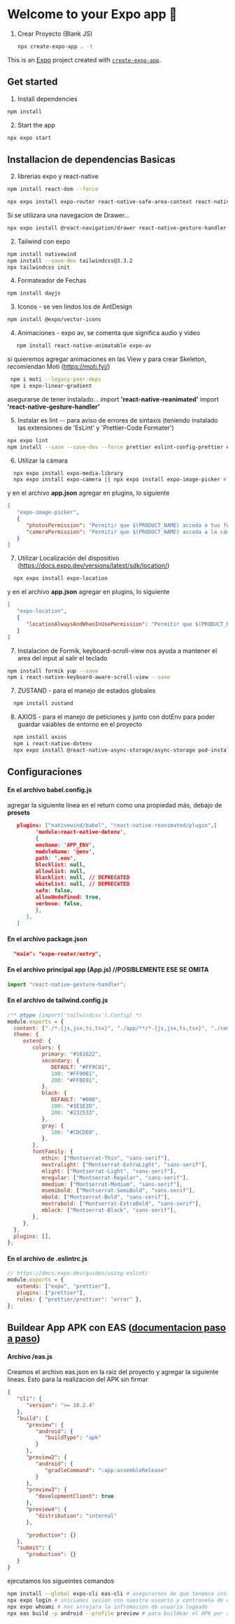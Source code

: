 # Welcome to your Expo app 👋
1. Crear Proyecto (Blank JS)

   ```bash
   npx create-expo-app . -t
   ```

This is an [Expo](https://expo.dev) project created with [`create-expo-app`](https://www.npmjs.com/package/create-expo-app).



## Get started

1. Install dependencies

```bash
npm install
```

2. Start the app

```bash
npx expo start
```


## Installacion de dependencias Basicas

2. librerias expo y react-native

```bash
npm install react-dom --force

npx expo install expo-router react-native-safe-area-context react-native-screens expo-linking expo-constants expo-status-bar react-native-reanimated react-native-animatable expo-system-ui
```

Si se utilizara una navegacion de Drawer...
```bash
npx expo install @react-navigation/drawer react-native-gesture-handler react-native-reanimated
```


2. Tailwind con expo

```bash
npm install nativewind
npm install --save-dev tailwindcss@3.3.2
npx tailwindcss init
```

4. Formateador de Fechas

```bash
npm install dayjs
   ```


3. Iconos - se ven lindos los de AntDesign

```bash
npm install @expo/vector-icons
   ```
   

4. Animaciones - expo av, se comenta que significa audio y video

```bash
   npm install react-native-animatable expo-av
   ```

   si quieremos agregar animaciones en las View y para crear Skeleton, recomiendan Moti (https://moti.fyi/)
  
  ```bash
   npm i moti --legacy-peer-deps 
   npm i expo-linear-gradient
   ``` 
   
   asegurarse de tener instalado...
   import **'react-native-reanimated'**
   import **'react-native-gesture-handler'**
   

5. Instalar es lint -- para aviso de errores de sintaxis (teniendo instalado las extensiones de 'EsLint' y 'Prettier-Code Formater')

```bash
npx expo lint
npm install --save --save-dev --force prettier eslint-config-prettier eslint-plugin-prettier
```

6. Utilizar la cámara

 ```bash
   npx expo install expo-media-library
   npx expo install expo-camera || npx expo install expo-image-picker # Me parece que sera mejor el expo-image-picker
   ```

   <!-- SI SE INSTALA EL EXPO-IMAGE-PICKER -->
   y en el archivo **app.json** agregar en plugins, lo siguiente 

   ```json
   [
      "expo-image-picker",
      {
         "photosPermission": "Permitir que $(PRODUCT_NAME) acceda a tus fotos. La aplicación accede a tus fotos para permitirte compartirlas con tus amigos.",
         "cameraPermission": "Permitir que $(PRODUCT_NAME) acceda a la cámara."
      }
   ]
   ```
   
   
   
   
   

7. Utilizar Localización del dispositivo (https://docs.expo.dev/versions/latest/sdk/location/)

 ```bash
   npx expo install expo-location
   ```

   y en el archivo **app.json** agregar en plugins, lo siguiente

   ```json
   [
      "expo-location",
      {
         "locationAlwaysAndWhenInUsePermission": "Permitir que $(PRODUCT_NAME) use su ubicación."
      }
   ]
   ```

7. Instalacion de Formik, 
   keyboard-scroll-view nos ayuda a mantener el area del input al salir el teclado

```bash
npm install formik yup --save
npm i react-native-keyboard-aware-scroll-view --save
```


7. ZUSTAND - para el manejo de estados globales

 ```bash
   npm install zustand
   ```

8. AXIOS - para el manejo de peticiones y junto con dotEnv para poder guardar vaiables de entorno en el proyecto

 ```bash
   npm install axios
   npm i react-native-dotenv
   npx expo install @react-native-async-storage/async-storage pod-install
   ```




## Configuraciones

#### En el archivo babel.config.js

agregar la siguiente linea en el return como una propiedad más, debajo de **presets**

```json
   plugins: ["nativewind/babel", "react-native-reanimated/plugin",[
         'module:react-native-dotenv',
         {
         envName: 'APP_ENV',
         moduleName: '@env',
         path: '.env',
         blocklist: null,
         allowlist: null,
         blacklist: null, // DEPRECATED
         whitelist: null, // DEPRECATED
         safe: false,
         allowUndefined: true,
         verbose: false,
         },
      ],
   ]
```

#### En el archivo package.json

```json
  "main": "expo-router/entry",
```

#### En el archivo principal app (App.js)  //POSIBLEMENTE ESE SE OMITA

```js
import "react-native-gesture-handler";
```

#### En el archivo de tailwind.config.js

```js
/** @type {import('tailwindcss').Config} */
module.exports = {
  content: ["./*.{js,jsx,ts,tsx}", "./app/**/*.{js,jsx,ts,tsx}", "./components/**/*.{js,jsx,ts,tsx}"],
  theme: {
     extend: {
        colors: {
           primary: "#161622",
           secondary: {
              DEFAULT: "#FF9C01",
              100: "#FF9001",
              200: "#FF8E01",
           },
           black: {
              DEFAULT: "#000",
              100: "#1E1E2D",
              200: "#232533",
           },
           gray: {
              100: "#CDCDE0",
           },
        },
        fontFamily: {
           mthin: ["Montserrat-Thin", "sans-serif"],
           mextralight: ["Montserrat-ExtraLight", "sans-serif"],
           mlight: ["Montserrat-Light", "sans-serif"],
           mregular: ["Montserrat-Regular", "sans-serif"],
           mmedium: ["Montserrat-Medium", "sans-serif"],
           msemibold: ["Montserrat-SemiBold", "sans-serif"],
           mbold: ["Montserrat-Bold", "sans-serif"],
           mextrabold: ["Montserrat-ExtraBold", "sans-serif"],
           mblack: ["Montserrat-Black", "sans-serif"],
        },
     },
  },
  plugins: [],
};
```


#### En el archivo de .eslintrc.js

```js
// https://docs.expo.dev/guides/using-eslint/
module.exports = {
   extends: ["expo", "prettier"],
   plugins: ["prettier"],
   rules: { "prettier/prettier": "error" },
};

```


## Buildear App APK con EAS ([documentacion paso a paso](https://dev.to/chinmaymhatre/how-to-generate-apk-using-react-native-expo-kae))

#### Archivo /eas.js

Creamos el archivo eas.json en la raiz del proyecto y agregar la siguiente lineas. Esto para la realizacion del APK sin firmar

```json
{
   "cli": {
      "version": ">= 10.2.4"
   },
   "build": {
      "preview": {
         "android": {
            "buildType": "apk"
         }
      },
      "preview2": {
         "android": {
            "gradleCommand": ":app:assembleRelease"
         }
      },
      "preview3": {
         "developmentClient": true
      },
      "preview4": {
         "distribution": "internal"
      },

      "production": {}
   },
   "submit": {
      "production": {}
   }
}
```

ejecutamos los sigueintes comandos

```bash
npm install --global expo-cli eas-cli # asegurarnos de que tenemso instalado el cli de EXPO y de EAS
npx expo login # iniciamos sesion con nuestro usuario y contraseña de expo
npx expo whoami # nos arrojara la infromacion de usuario logeado
npx eas build -p android --profile preview # para buildear el APK par android con un perfil llamado preview
```